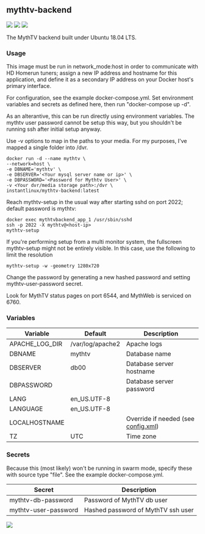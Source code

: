 ## mythtv-backend
[![](https://images.microbadger.com/badges/version/instantlinux/mythtv-backend.svg)](https://microbadger.com/images/instantlinux/mythtv-backend "Version badge") [![](https://images.microbadger.com/badges/image/instantlinux/mythtv-backend.svg)](https://microbadger.com/images/instantlinux/mythtv-backend "Image badge") [![](https://images.microbadger.com/badges/commit/instantlinux/mythtv-backend.svg)](https://microbadger.com/images/instantlinux/mythtv-backend "Commit badge")

The MythTV backend built under Ubuntu 18.04 LTS.

### Usage

This image must be run in network_mode:host in order to communicate with HD Homerun tuners; assign a new IP address and hostname for this application, and define it as a secondary IP address on your Docker host's primary interface.

For configuration, see the example docker-compose.yml. Set environment variables and secrets as defined here, then run "docker-compose up -d".

As an alterantive, this can be run directly using environment variables. The mythtv user password cannot be setup this way, but you shouldn't be running ssh after initial setup anyway.

Use -v options to map in the paths to your media. For my purposes, I've mapped a single folder into /dvr.
~~~
docker run -d --name mythtv \
--network=host \
-e DBNAME='mythtv' \
-e DBSERVER='<Your mysql server name or ip>' \
-e DBPASSWORD='<Password for Mythtv User>' \
-v <Your dvr/media storage path>:/dvr \
instantlinux/mythtv-backend:latest
~~~

Reach mythtv-setup in the usual way after starting sshd on port 2022; default password is mythtv:
~~~
docker exec mythtvbackend_app_1 /usr/sbin/sshd
ssh -p 2022 -X mythtv@<host-ip>
mythtv-setup
~~~

If you're performing setup from a multi monitor system, the fullscreen mythtv-setup might not be entirely visible. In this case, use the following to limit the resolution
~~~
mythtv-setup -w -geometry 1280x720
~~~

Change the password by generating a new hashed password and setting mythtv-user-password secret.

Look for MythTV status pages on port 6544, and MythWeb is serviced on 6760.

### Variables
Variable | Default | Description
-------- | ------- | -----------
APACHE_LOG_DIR | /var/log/apache2 | Apache logs
DBNAME | mythtv | Database name
DBSERVER | db00 | Database server hostname
DBPASSWORD |    | Database server password
LANG | en_US.UTF-8 | 
LANGUAGE | en_US.UTF-8 | 
LOCALHOSTNAME | | Override if needed (see [config.xml](https://www.mythtv.org/wiki/Config.xml))
TZ | UTC | Time zone

### Secrets

Because this (most likely) won't be running in swarm mode, specify these with source type "file". See the example docker-compose.yml.

Secret | Description
------ | -----------
mythtv-db-password | Password of MythTV db user
mythtv-user-password | Hashed password of MythTV ssh user

[![](https://images.microbadger.com/badges/license/instantlinux/mythtv-backend.svg)](https://microbadger.com/images/instantlinux/mythtv-backend "License badge")

